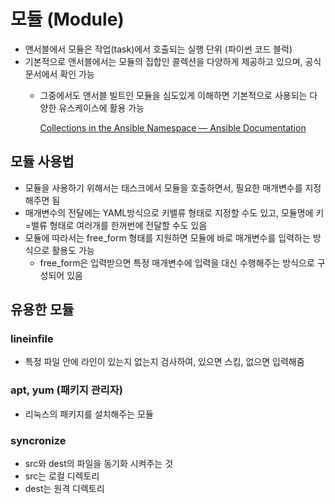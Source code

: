 # 모듈 (Module)

- 앤서블에서 모듈은 작업(task)에서 호출되는 실행 단위 (파이썬 코드 블럭)
- 기본적으로 앤서블에서는 모듈의 집합인 콜렉션을 다양하게 제공하고 있으며, 공식 문서에서 확인 가능
    - 그중에서도 앤서블 빌트인 모듈을 심도있게 이해하면 기본적으로 사용되는 다양한 유스케이스에 활용 가능

      [Collections in the Ansible Namespace — Ansible Documentation](https://docs.ansible.com/ansible/latest/collections/ansible/index.html)


## 모듈 사용법

- 모듈을 사용하기 위해서는 태스크에서 모듈을 호출하면서, 필요한 매개변수를 지정해주면 됨
- 매개변수의 전달에는 YAML방식으로 키밸류 형태로 지정할 수도 있고, 모듈명에 키=밸류 형태로 여러개를 한꺼번에 전달할 수도 있음
- 모듈에 따라서는 free_form 형태를 지원하면 모듈에 바로 매개변수를 입력하는 방식으로 활용도 가능
    - free_form은 입력받으면 특정 매개변수에 입력을 대신 수행해주는 방식으로 구성되어 있음

## 유용한 모듈

### lineinfile

- 특정 파일 안에 라인이 있는지 없는지 검사하여, 있으면 스킵, 없으면 입력해줌

### apt, yum (패키지 관리자)

- 리눅스의 패키지를 설치해주는 모듈

### syncronize

- src와 dest의 파일을 동기화 시켜주는 것
- src는 로컬 디렉토리
- dest는 원격 디렉토리
